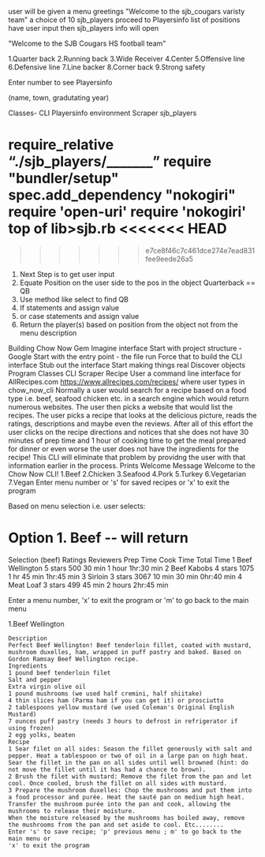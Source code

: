 user will be given a menu
greetings "Welcome to the sjb_cougars varisty team"
a choice of 10 sjb_players 
proceed to Playersinfo
list of positions have user input then sjb_players info will open

"Welcome to the SJB Cougars HS football team"


1.Quarter back 
2.Running back
3.Wide Receiver 
4.Center
5.Offensive line
6.Defensive line
7.Line backer
8.Corner back
9.Strong safety


Enter number to see Playersinfo


(name, town, gradutating year)



Classes-
CLI
Playersinfo
environment
Scraper
sjb_players


require_relative “./sjb_players/_______”
require "bundler/setup"
spec.add_dependency "nokogiri"
require 'open-uri'
require 'nokogiri'
top of lib>sjb.rb
<<<<<<< HEAD
=======

>>>>>>> e7ce8f46c7c461dce274e7ead831fee9eede26a5


1. Next Step is to get user input
2. Equate Position on the user side to the pos in the object Quarterback == QB
3. Use method like select to find QB
4. If statements and assign value
5. or case statements and assign value
6. Return the player(s) based on position from the object not from the menu description





Building Chow Now Gem
Imagine interface
Start with project structure - Google
Start with the entry point - the file run
Force that to build the CLI interface
Stub out the interface
Start making things real
Discover objects  
Program
Classes
  CLI
    Scraper
        Recipe
            User 
a command line interface for AllRecipes.com
https://www.allrecipes.com/recipes/
where user types in chow_now_cli
Normally a user would search for a recipe based on a food type i.e. beef, seafood chicken etc. in a search engine which would return numerous websites. The user then picks a website that would list the recipes. The user picks a recipe that looks at the delicious picture, reads the ratings, descriptions and maybe even the reviews. After all of this effort the user clicks on the recipe directions and notices that she does not have 30 minutes of prep time and 1 hour of cooking time to get the meal prepared for dinner or even worse the user does not have the  ingredients for the recipe! This CLI will eliminate that problem by providng the user with that information earlier in the process.
Prints Welcome Message
Welcome to the Chow Now CLI!
    1.Beef
    2.Chicken
    3.Seafood
    4.Pork
    5.Turkey
    6.Vegetarian
    7.Vegan
Enter menu number or 's' for saved recipes or 'x' to exit the program
<!-- make sure edge case returns invalid selection 
require user to input valid selection by prompting user for a valid menu number or exit -->
Based on menu selection i.e. user selects:
   
 # Option 1. Beef -- will return 
   
 Selection (beef)       Ratings     Reviewers   Prep Time  Cook Time    Total Time
  1 Beef Wellington     5 stars     500         30 min      1 hour      1hr:30 min
  2 Beef Kabobs         4 stars     1075        1 hr        45 min      1hr:45 min
  3 Sirloin             3 stars     3067        10 min      30 min      0hr:40 min
  4 Meat Loaf           3 stars     499         45 min      2 hours     2hr:45 min
  
<!--  # Option 2. chicken-- will return all chicken recipes same format as beef
 # Option 3. Fish   -- will return all fish recipes same format as beef
 # Option 4. Pork   -- will return all pork recipes same format as beef
 # Option 5. Turkey -- will return all turkey recipes same format as beef
 # Option 6. Vegetarian -- will return all vegetarian recipes same format
 # Option 7. Vegan -- will return all vegan recipes same format  -->  
 Enter a menu number, 'x' to exit the program or 'm' to go back to the main menu
<!--  #make sure edge case returns invalid selection 
 #require user to input valid selection by prompting the user for a valid menu #number or exit -->
   1.Beef Wellington
   <!--  Beef Wellington will return the recipe which also contains the description -->
   
    Description 
    Perfect Beef Wellington! Beef tenderloin fillet, coated with mustard, mushroom duxelles, ham, wrapped in puff pastry and baked. Based on Gordon Ramsay Beef Wellington recipe.
    Ingredients
    1 pound beef tenderloin filet
    Salt and pepper
    Extra virgin olive oil
    1 pound mushrooms (we used half cremini, half shiitake)
    4 thin slices ham (Parma ham if you can get it) or prosciutto
    2 tablespoons yellow mustard (we used Coleman's Original English Mustard)
    7 ounces puff pastry (needs 3 hours to defrost in refrigerator if using frozen)
    2 egg yolks, beaten
    Recipe
    1 Sear filet on all sides: Season the fillet generously with salt and pepper. Heat a tablespoon or two of oil in a large pan on high heat. Sear the fillet in the pan on all sides until well browned (hint: do not move the fillet until it has had a chance to brown).
    2 Brush the filet with mustard: Remove the filet from the pan and let cool. Once cooled, brush the fillet on all sides with mustard.
    3 Prepare the mushroom duxelles: Chop the mushrooms and put them into a food processor and purée. Heat the sauté pan on medium high heat. Transfer the mushroom purée into the pan and cook, allowing the mushrooms to release their moisture.
    When the moisture released by the mushrooms has boiled away, remove the mushrooms from the pan and set aside to cool. Etc........
    Enter 's' to save recipe; 'p' previous menu ; m' to go back to the main menu or
    'x' to exit the program
<!-- make sure edge case returns invalid selection 
require user to input valid selection by prompting user for valid option
Enter 's' to save recipe; 'p' previous menu ; m' to go back to the main menu or
